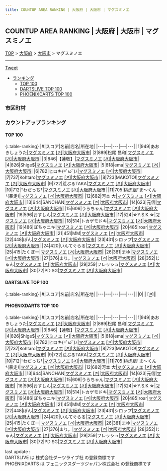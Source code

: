 ```yaml
---
title: COUNTUP AREA RANKING | 大阪府 | 大阪市 | マグスミノエ
---
```

## COUNTUP AREA RANKING | 大阪府 | 大阪市 | マグスミノエ

[TOP](/darts/rank/) > [大阪府](/darts/rank/大阪府/) > [大阪市](/darts/rank/大阪府/大阪市/) > マグスミノエ

___

<a href="https://twitter.com/share?ref_src=twsrc%5Etfw" data-text="COUNTUP AREA RANKING | 大阪府大阪市マグスミノエ" class="twitter-share-button" data-hashtags="DARTSLIVE,PHOENIXDARTS,darts,ダーツ" data-show-count="false">Tweet</a>

* [ランキング](#カウントアップランキング)
    * [TOP 100](#top-100)
    * [DARTSLIVE TOP 100](#dartslive-top-100)
    * [PHOENIXDARTS TOP 100](#phoenixdarts-top-100)

### 市区町村

<ul>

</ul>

### カウントアップランキング

#### TOP 100



{:.table-ranking}
|#|スコア|名前|店名|所在地|
|---|---|---|---|---|
|1|949|<span class="rank-name-pd">あおきしょうた</span>|<a href="/darts/rank/shops/91674.html">マグスミノエ</a> <a href="https://vs.phoenixdarts.com/jp/shop/shopDetailInfo/s_91674?s_seq=91674">[↗]</a>|<a href="/darts/rank/大阪府/大阪市">大阪府大阪市</a>|
|2|889|<span class="rank-name-pd"><span class="pro-icon-pd"></span>松尾 昌和</span>|<a href="/darts/rank/shops/91674.html">マグスミノエ</a> <a href="https://vs.phoenixdarts.com/jp/shop/shopDetailInfo/s_91674?s_seq=91674">[↗]</a>|<a href="/darts/rank/大阪府/大阪市">大阪府大阪市</a>|
|3|846|<span class="rank-name-pd">【蓮敬】</span>|<a href="/darts/rank/shops/91674.html">マグスミノエ</a> <a href="https://vs.phoenixdarts.com/jp/shop/shopDetailInfo/s_91674?s_seq=91674">[↗]</a>|<a href="/darts/rank/大阪府/大阪市">大阪府大阪市</a>|
|4|826|<span class="rank-name-pd">Shige$</span>|<a href="/darts/rank/shops/91674.html">マグスミノエ</a> <a href="https://vs.phoenixdarts.com/jp/shop/shopDetailInfo/s_91674?s_seq=91674">[↗]</a>|<a href="/darts/rank/大阪府/大阪市">大阪府大阪市</a>|
|5|818|<span class="rank-name-pd">ema</span>|<a href="/darts/rank/shops/91674.html">マグスミノエ</a> <a href="https://vs.phoenixdarts.com/jp/shop/shopDetailInfo/s_91674?s_seq=91674">[↗]</a>|<a href="/darts/rank/大阪府/大阪市">大阪府大阪市</a>|
|6|782|<span class="rank-name-pd">ヒロキ(=ﾟωﾟ)ﾉ</span>|<a href="/darts/rank/shops/91674.html">マグスミノエ</a> <a href="https://vs.phoenixdarts.com/jp/shop/shopDetailInfo/s_91674?s_seq=91674">[↗]</a>|<a href="/darts/rank/大阪府/大阪市">大阪府大阪市</a>|
|7|737|<span class="rank-name-pd">Kohtaro</span>|<a href="/darts/rank/shops/91674.html">マグスミノエ</a> <a href="https://vs.phoenixdarts.com/jp/shop/shopDetailInfo/s_91674?s_seq=91674">[↗]</a>|<a href="/darts/rank/大阪府/大阪市">大阪府大阪市</a>|
|8|723|<span class="rank-name-pd">MAKOTO!</span>|<a href="/darts/rank/shops/91674.html">マグスミノエ</a> <a href="https://vs.phoenixdarts.com/jp/shop/shopDetailInfo/s_91674?s_seq=91674">[↗]</a>|<a href="/darts/rank/大阪府/大阪市">大阪府大阪市</a>|
|9|722|<span class="rank-name-pd">荒ぶるTAKA</span>|<a href="/darts/rank/shops/91674.html">マグスミノエ</a> <a href="https://vs.phoenixdarts.com/jp/shop/shopDetailInfo/s_91674?s_seq=91674">[↗]</a>|<a href="/darts/rank/大阪府/大阪市">大阪府大阪市</a>|
|10|712|<span class="rank-name-pd">†わだっち†</span>|<a href="/darts/rank/shops/91674.html">マグスミノエ</a> <a href="https://vs.phoenixdarts.com/jp/shop/shopDetailInfo/s_91674?s_seq=91674">[↗]</a>|<a href="/darts/rank/大阪府/大阪市">大阪府大阪市</a>|
|11|705|<span class="rank-name-pd">桃虎組†ま～くん†(暴走)</span>|<a href="/darts/rank/shops/91674.html">マグスミノエ</a> <a href="https://vs.phoenixdarts.com/jp/shop/shopDetailInfo/s_91674?s_seq=91674">[↗]</a>|<a href="/darts/rank/大阪府/大阪市">大阪府大阪市</a>|
|12|682|<span class="rank-name-pd">河本 大</span>|<a href="/darts/rank/shops/91674.html">マグスミノエ</a> <a href="https://vs.phoenixdarts.com/jp/shop/shopDetailInfo/s_91674?s_seq=91674">[↗]</a>|<a href="/darts/rank/大阪府/大阪市">大阪府大阪市</a>|
|13|644|<span class="rank-name-pd">SANCHAN</span>|<a href="/darts/rank/shops/91674.html">マグスミノエ</a> <a href="https://vs.phoenixdarts.com/jp/shop/shopDetailInfo/s_91674?s_seq=91674">[↗]</a>|<a href="/darts/rank/大阪府/大阪市">大阪府大阪市</a>|
|14|623|<span class="rank-name-pd">元信</span>|<a href="/darts/rank/shops/91674.html">マグスミノエ</a> <a href="https://vs.phoenixdarts.com/jp/shop/shopDetailInfo/s_91674?s_seq=91674">[↗]</a>|<a href="/darts/rank/大阪府/大阪市">大阪府大阪市</a>|
|15|606|<span class="rank-name-pd">うらちゃん</span>|<a href="/darts/rank/shops/91674.html">マグスミノエ</a> <a href="https://vs.phoenixdarts.com/jp/shop/shopDetailInfo/s_91674?s_seq=91674">[↗]</a>|<a href="/darts/rank/大阪府/大阪市">大阪府大阪市</a>|
|16|596|<span class="rank-name-pd">おすしん</span>|<a href="/darts/rank/shops/91674.html">マグスミノエ</a> <a href="https://vs.phoenixdarts.com/jp/shop/shopDetailInfo/s_91674?s_seq=91674">[↗]</a>|<a href="/darts/rank/大阪府/大阪市">大阪府大阪市</a>|
|17|524|<span class="rank-name-pd">☆Y.S.K︎ ☆</span>|<a href="/darts/rank/shops/91674.html">マグスミノエ</a> <a href="https://vs.phoenixdarts.com/jp/shop/shopDetailInfo/s_91674?s_seq=91674">[↗]</a>|<a href="/darts/rank/大阪府/大阪市">大阪府大阪市</a>|
|18|514|<span class="rank-name-pd">トカゲモドキ</span>|<a href="/darts/rank/shops/91674.html">マグスミノエ</a> <a href="https://vs.phoenixdarts.com/jp/shop/shopDetailInfo/s_91674?s_seq=91674">[↗]</a>|<a href="/darts/rank/大阪府/大阪市">大阪府大阪市</a>|
|19|486|<span class="rank-name-pd">ぽちゃニキ</span>|<a href="/darts/rank/shops/91674.html">マグスミノエ</a> <a href="https://vs.phoenixdarts.com/jp/shop/shopDetailInfo/s_91674?s_seq=91674">[↗]</a>|<a href="/darts/rank/大阪府/大阪市">大阪府大阪市</a>|
|20|485|<span class="rank-name-pd">roar</span>|<a href="/darts/rank/shops/91674.html">マグスミノエ</a> <a href="https://vs.phoenixdarts.com/jp/shop/shopDetailInfo/s_91674?s_seq=91674">[↗]</a>|<a href="/darts/rank/大阪府/大阪市">大阪府大阪市</a>|
|21|451|<span class="rank-name-pd">MM</span>|<a href="/darts/rank/shops/91674.html">マグスミノエ</a> <a href="https://vs.phoenixdarts.com/jp/shop/shopDetailInfo/s_91674?s_seq=91674">[↗]</a>|<a href="/darts/rank/大阪府/大阪市">大阪府大阪市</a>|
|22|448|<span class="rank-name-pd">ぽん</span>|<a href="/darts/rank/shops/91674.html">マグスミノエ</a> <a href="https://vs.phoenixdarts.com/jp/shop/shopDetailInfo/s_91674?s_seq=91674">[↗]</a>|<a href="/darts/rank/大阪府/大阪市">大阪府大阪市</a>|
|23|431|<span class="rank-name-pd">シロップ</span>|<a href="/darts/rank/shops/91674.html">マグスミノエ</a> <a href="https://vs.phoenixdarts.com/jp/shop/shopDetailInfo/s_91674?s_seq=91674">[↗]</a>|<a href="/darts/rank/大阪府/大阪市">大阪府大阪市</a>|
|24|420|<span class="rank-name-pd">いんてぐらる</span>|<a href="/darts/rank/shops/91674.html">マグスミノエ</a> <a href="https://vs.phoenixdarts.com/jp/shop/shopDetailInfo/s_91674?s_seq=91674">[↗]</a>|<a href="/darts/rank/大阪府/大阪市">大阪府大阪市</a>|
|25|415|<span class="rank-name-pd">たくぼー</span>|<a href="/darts/rank/shops/91674.html">マグスミノエ</a> <a href="https://vs.phoenixdarts.com/jp/shop/shopDetailInfo/s_91674?s_seq=91674">[↗]</a>|<a href="/darts/rank/大阪府/大阪市">大阪府大阪市</a>|
|26|381|<span class="rank-name-pd">まゆ</span>|<a href="/darts/rank/shops/91674.html">マグスミノエ</a> <a href="https://vs.phoenixdarts.com/jp/shop/shopDetailInfo/s_91674?s_seq=91674">[↗]</a>|<a href="/darts/rank/大阪府/大阪市">大阪府大阪市</a>|
|27|376|<span class="rank-name-pd">まり。</span>|<a href="/darts/rank/shops/91674.html">マグスミノエ</a> <a href="https://vs.phoenixdarts.com/jp/shop/shopDetailInfo/s_91674?s_seq=91674">[↗]</a>|<a href="/darts/rank/大阪府/大阪市">大阪府大阪市</a>|
|28|352|<span class="rank-name-pd">じゅん</span>|<a href="/darts/rank/shops/91674.html">マグスミノエ</a> <a href="https://vs.phoenixdarts.com/jp/shop/shopDetailInfo/s_91674?s_seq=91674">[↗]</a>|<a href="/darts/rank/大阪府/大阪市">大阪府大阪市</a>|
|29|259|<span class="rank-name-pd">フレッシュ</span>|<a href="/darts/rank/shops/91674.html">マグスミノエ</a> <a href="https://vs.phoenixdarts.com/jp/shop/shopDetailInfo/s_91674?s_seq=91674">[↗]</a>|<a href="/darts/rank/大阪府/大阪市">大阪府大阪市</a>|
|30|72|<span class="rank-name-pd">PD SG</span>|<a href="/darts/rank/shops/91674.html">マグスミノエ</a> <a href="https://vs.phoenixdarts.com/jp/shop/shopDetailInfo/s_91674?s_seq=91674">[↗]</a>|<a href="/darts/rank/大阪府/大阪市">大阪府大阪市</a>|


#### DARTSLIVE TOP 100



{:.table-ranking}
|#|スコア|名前|店名|所在地|
|---|---|---|---|---|
||0|<span class="rank-name-dl"> </span>|<a href="/darts/rank/shops/.html"></a> <a href="">[↗]</a>|<a href="/darts/rank//"></a>|


#### PHOENIXDARTS TOP 100



{:.table-ranking}
|#|スコア|名前|店名|所在地|
|---|---|---|---|---|
|1|949|<span class="rank-name-pd">あおきしょうた</span>|<a href="/darts/rank/shops/91674.html">マグスミノエ</a> <a href="https://vs.phoenixdarts.com/jp/shop/shopDetailInfo/s_91674?s_seq=91674">[↗]</a>|<a href="/darts/rank/大阪府/大阪市">大阪府大阪市</a>|
|2|889|<span class="rank-name-pd"><span class="pro-icon-pd"></span>松尾 昌和</span>|<a href="/darts/rank/shops/91674.html">マグスミノエ</a> <a href="https://vs.phoenixdarts.com/jp/shop/shopDetailInfo/s_91674?s_seq=91674">[↗]</a>|<a href="/darts/rank/大阪府/大阪市">大阪府大阪市</a>|
|3|846|<span class="rank-name-pd">【蓮敬】</span>|<a href="/darts/rank/shops/91674.html">マグスミノエ</a> <a href="https://vs.phoenixdarts.com/jp/shop/shopDetailInfo/s_91674?s_seq=91674">[↗]</a>|<a href="/darts/rank/大阪府/大阪市">大阪府大阪市</a>|
|4|826|<span class="rank-name-pd">Shige$</span>|<a href="/darts/rank/shops/91674.html">マグスミノエ</a> <a href="https://vs.phoenixdarts.com/jp/shop/shopDetailInfo/s_91674?s_seq=91674">[↗]</a>|<a href="/darts/rank/大阪府/大阪市">大阪府大阪市</a>|
|5|818|<span class="rank-name-pd">ema</span>|<a href="/darts/rank/shops/91674.html">マグスミノエ</a> <a href="https://vs.phoenixdarts.com/jp/shop/shopDetailInfo/s_91674?s_seq=91674">[↗]</a>|<a href="/darts/rank/大阪府/大阪市">大阪府大阪市</a>|
|6|782|<span class="rank-name-pd">ヒロキ(=ﾟωﾟ)ﾉ</span>|<a href="/darts/rank/shops/91674.html">マグスミノエ</a> <a href="https://vs.phoenixdarts.com/jp/shop/shopDetailInfo/s_91674?s_seq=91674">[↗]</a>|<a href="/darts/rank/大阪府/大阪市">大阪府大阪市</a>|
|7|737|<span class="rank-name-pd">Kohtaro</span>|<a href="/darts/rank/shops/91674.html">マグスミノエ</a> <a href="https://vs.phoenixdarts.com/jp/shop/shopDetailInfo/s_91674?s_seq=91674">[↗]</a>|<a href="/darts/rank/大阪府/大阪市">大阪府大阪市</a>|
|8|723|<span class="rank-name-pd">MAKOTO!</span>|<a href="/darts/rank/shops/91674.html">マグスミノエ</a> <a href="https://vs.phoenixdarts.com/jp/shop/shopDetailInfo/s_91674?s_seq=91674">[↗]</a>|<a href="/darts/rank/大阪府/大阪市">大阪府大阪市</a>|
|9|722|<span class="rank-name-pd">荒ぶるTAKA</span>|<a href="/darts/rank/shops/91674.html">マグスミノエ</a> <a href="https://vs.phoenixdarts.com/jp/shop/shopDetailInfo/s_91674?s_seq=91674">[↗]</a>|<a href="/darts/rank/大阪府/大阪市">大阪府大阪市</a>|
|10|712|<span class="rank-name-pd">†わだっち†</span>|<a href="/darts/rank/shops/91674.html">マグスミノエ</a> <a href="https://vs.phoenixdarts.com/jp/shop/shopDetailInfo/s_91674?s_seq=91674">[↗]</a>|<a href="/darts/rank/大阪府/大阪市">大阪府大阪市</a>|
|11|705|<span class="rank-name-pd">桃虎組†ま～くん†(暴走)</span>|<a href="/darts/rank/shops/91674.html">マグスミノエ</a> <a href="https://vs.phoenixdarts.com/jp/shop/shopDetailInfo/s_91674?s_seq=91674">[↗]</a>|<a href="/darts/rank/大阪府/大阪市">大阪府大阪市</a>|
|12|682|<span class="rank-name-pd">河本 大</span>|<a href="/darts/rank/shops/91674.html">マグスミノエ</a> <a href="https://vs.phoenixdarts.com/jp/shop/shopDetailInfo/s_91674?s_seq=91674">[↗]</a>|<a href="/darts/rank/大阪府/大阪市">大阪府大阪市</a>|
|13|644|<span class="rank-name-pd">SANCHAN</span>|<a href="/darts/rank/shops/91674.html">マグスミノエ</a> <a href="https://vs.phoenixdarts.com/jp/shop/shopDetailInfo/s_91674?s_seq=91674">[↗]</a>|<a href="/darts/rank/大阪府/大阪市">大阪府大阪市</a>|
|14|623|<span class="rank-name-pd">元信</span>|<a href="/darts/rank/shops/91674.html">マグスミノエ</a> <a href="https://vs.phoenixdarts.com/jp/shop/shopDetailInfo/s_91674?s_seq=91674">[↗]</a>|<a href="/darts/rank/大阪府/大阪市">大阪府大阪市</a>|
|15|606|<span class="rank-name-pd">うらちゃん</span>|<a href="/darts/rank/shops/91674.html">マグスミノエ</a> <a href="https://vs.phoenixdarts.com/jp/shop/shopDetailInfo/s_91674?s_seq=91674">[↗]</a>|<a href="/darts/rank/大阪府/大阪市">大阪府大阪市</a>|
|16|596|<span class="rank-name-pd">おすしん</span>|<a href="/darts/rank/shops/91674.html">マグスミノエ</a> <a href="https://vs.phoenixdarts.com/jp/shop/shopDetailInfo/s_91674?s_seq=91674">[↗]</a>|<a href="/darts/rank/大阪府/大阪市">大阪府大阪市</a>|
|17|524|<span class="rank-name-pd">☆Y.S.K︎ ☆</span>|<a href="/darts/rank/shops/91674.html">マグスミノエ</a> <a href="https://vs.phoenixdarts.com/jp/shop/shopDetailInfo/s_91674?s_seq=91674">[↗]</a>|<a href="/darts/rank/大阪府/大阪市">大阪府大阪市</a>|
|18|514|<span class="rank-name-pd">トカゲモドキ</span>|<a href="/darts/rank/shops/91674.html">マグスミノエ</a> <a href="https://vs.phoenixdarts.com/jp/shop/shopDetailInfo/s_91674?s_seq=91674">[↗]</a>|<a href="/darts/rank/大阪府/大阪市">大阪府大阪市</a>|
|19|486|<span class="rank-name-pd">ぽちゃニキ</span>|<a href="/darts/rank/shops/91674.html">マグスミノエ</a> <a href="https://vs.phoenixdarts.com/jp/shop/shopDetailInfo/s_91674?s_seq=91674">[↗]</a>|<a href="/darts/rank/大阪府/大阪市">大阪府大阪市</a>|
|20|485|<span class="rank-name-pd">roar</span>|<a href="/darts/rank/shops/91674.html">マグスミノエ</a> <a href="https://vs.phoenixdarts.com/jp/shop/shopDetailInfo/s_91674?s_seq=91674">[↗]</a>|<a href="/darts/rank/大阪府/大阪市">大阪府大阪市</a>|
|21|451|<span class="rank-name-pd">MM</span>|<a href="/darts/rank/shops/91674.html">マグスミノエ</a> <a href="https://vs.phoenixdarts.com/jp/shop/shopDetailInfo/s_91674?s_seq=91674">[↗]</a>|<a href="/darts/rank/大阪府/大阪市">大阪府大阪市</a>|
|22|448|<span class="rank-name-pd">ぽん</span>|<a href="/darts/rank/shops/91674.html">マグスミノエ</a> <a href="https://vs.phoenixdarts.com/jp/shop/shopDetailInfo/s_91674?s_seq=91674">[↗]</a>|<a href="/darts/rank/大阪府/大阪市">大阪府大阪市</a>|
|23|431|<span class="rank-name-pd">シロップ</span>|<a href="/darts/rank/shops/91674.html">マグスミノエ</a> <a href="https://vs.phoenixdarts.com/jp/shop/shopDetailInfo/s_91674?s_seq=91674">[↗]</a>|<a href="/darts/rank/大阪府/大阪市">大阪府大阪市</a>|
|24|420|<span class="rank-name-pd">いんてぐらる</span>|<a href="/darts/rank/shops/91674.html">マグスミノエ</a> <a href="https://vs.phoenixdarts.com/jp/shop/shopDetailInfo/s_91674?s_seq=91674">[↗]</a>|<a href="/darts/rank/大阪府/大阪市">大阪府大阪市</a>|
|25|415|<span class="rank-name-pd">たくぼー</span>|<a href="/darts/rank/shops/91674.html">マグスミノエ</a> <a href="https://vs.phoenixdarts.com/jp/shop/shopDetailInfo/s_91674?s_seq=91674">[↗]</a>|<a href="/darts/rank/大阪府/大阪市">大阪府大阪市</a>|
|26|381|<span class="rank-name-pd">まゆ</span>|<a href="/darts/rank/shops/91674.html">マグスミノエ</a> <a href="https://vs.phoenixdarts.com/jp/shop/shopDetailInfo/s_91674?s_seq=91674">[↗]</a>|<a href="/darts/rank/大阪府/大阪市">大阪府大阪市</a>|
|27|376|<span class="rank-name-pd">まり。</span>|<a href="/darts/rank/shops/91674.html">マグスミノエ</a> <a href="https://vs.phoenixdarts.com/jp/shop/shopDetailInfo/s_91674?s_seq=91674">[↗]</a>|<a href="/darts/rank/大阪府/大阪市">大阪府大阪市</a>|
|28|352|<span class="rank-name-pd">じゅん</span>|<a href="/darts/rank/shops/91674.html">マグスミノエ</a> <a href="https://vs.phoenixdarts.com/jp/shop/shopDetailInfo/s_91674?s_seq=91674">[↗]</a>|<a href="/darts/rank/大阪府/大阪市">大阪府大阪市</a>|
|29|259|<span class="rank-name-pd">フレッシュ</span>|<a href="/darts/rank/shops/91674.html">マグスミノエ</a> <a href="https://vs.phoenixdarts.com/jp/shop/shopDetailInfo/s_91674?s_seq=91674">[↗]</a>|<a href="/darts/rank/大阪府/大阪市">大阪府大阪市</a>|
|30|72|<span class="rank-name-pd">PD SG</span>|<a href="/darts/rank/shops/91674.html">マグスミノエ</a> <a href="https://vs.phoenixdarts.com/jp/shop/shopDetailInfo/s_91674?s_seq=91674">[↗]</a>|<a href="/darts/rank/大阪府/大阪市">大阪府大阪市</a>|


<div class="footer border-top border-gray-light mt-5 pt-3 text-right text-gray">
    last update : <span style="font-weight: italic" id="foot_last_modified"></span><br />
    DARTSLIVE は 株式会社ダーツライブ社 の登録商標です<br />
    PHOENIXDARTS は フェニックスダーツジャパン株式会社 の登録商標です<br />
</div>

<script src="https://cdnjs.cloudflare.com/ajax/libs/jquery.tablesorter/2.31.3/js/jquery.tablesorter.min.js" integrity="sha512-qzgd5cYSZcosqpzpn7zF2ZId8f/8CHmFKZ8j7mU4OUXTNRd5g+ZHBPsgKEwoqxCtdQvExE5LprwwPAgoicguNg==" crossorigin="anonymous" referrerpolicy="no-referrer"></script>
<link rel="stylesheet" href="https://cdnjs.cloudflare.com/ajax/libs/jquery.tablesorter/2.31.3/css/theme.default.min.css" integrity="sha512-wghhOJkjQX0Lh3NSWvNKeZ0ZpNn+SPVXX1Qyc9OCaogADktxrBiBdKGDoqVUOyhStvMBmJQ8ZdMHiR3wuEq8+w==" crossorigin="anonymous" referrerpolicy="no-referrer" />
<script>
$(function() {
    $(".table-ranking").tablesorter({sortList:[[0, 0]]});
    $("#foot_last_modified").text(formatDate(new Date(document.lastModified), 'yyyy-MM-dd HH:mm:ss'));
});
</script>

<script async src="https://platform.twitter.com/widgets.js" charset="utf-8"></script>